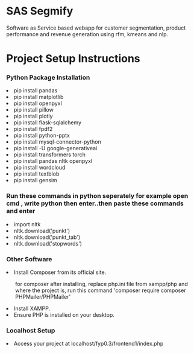 <h1>SAS Segmify</h1>
Software as Service based webapp for customer segmentation, product performance and revenue generation using rfm, kmeans and nlp.
<h1>Project Setup Instructions</h1>
<h3>Python Package Installation</h3>
<li>pip install pandas</li>
<li>pip install matplotlib</li>
<li>pip install openpyxl</li>
<li>pip install pillow</li>
<li>pip install plotly</li>
<li>pip install flask-sqlalchemy</li>
<li>pip install fpdf2</li>
<li>pip install python-pptx</li>
<li>pip install mysql-connector-python</li>
<li>pip install -U google-generativeai</li>
<li>pip install transformers torch</li>
<li>pip install pandas nltk openpyxl</li>
<li>pip install wordcloud</li>
<li>pip install textblob</li>
<li>pip install gensim</li>

<h3>Run these commands in python seperately for example open cmd , write python then enter..then paste these commands and enter</h3>
  <li>import nltk</li>
  <li>nltk.download('punkt')</li>
<li>  nltk.download('punkt_tab')</li>
  <li>nltk.download('stopwords')</li>
  
<h3>Other Software</h3>
<li>Install Composer from its official site.</li>
<ul>for composer after installing, replace php.ini file from xampp/php and where the project is, run this command 'composer require composer PHPMailer/PHPMailer'</ul>
<li>Install XAMPP.</li>
<li>Ensure PHP is installed on your desktop.</li>
<h3>Localhost Setup</h3>
<li>Access your project at localhost/fyp0.3/frontend1/index.php</li>
